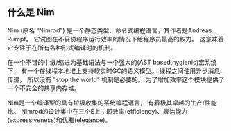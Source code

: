 ## 什么是 Nim

Nim (原名 “Nimrod”) 是一个静态类型、命令式编程语言，其作者是Andreas Rumpf。
它试图在不妥协程序运行效率的情况下给程序员最高的权力。
这意味着它专注于在所有各种形式编译时的机制。

在一个不错的中缀/缩进为基础语法与一个强大的(AST based,hygienic)宏系统下，
有一个在线程本地堆上支持软实时GC的语义模型。
线程之间使用异步消息传递，
所以没有 ”stop the world” 机制是必要的。
为了增加效率这个模块提供了一个不安全的共享内存堆。

Nim是一个编译型的具有垃圾收集的系统编程语言，
有着极其卓越的生产/性能比。
Nimrod的设计集中在三个E上：即效率(efficiency)、表达能力(expressiveness)和优雅(elegance)。
